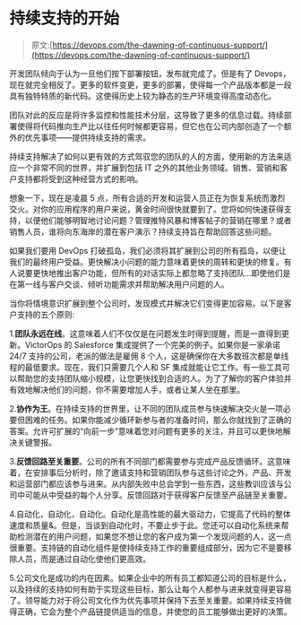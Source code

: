 # 持续支持的开始

> 原文:[https://devops.com/the-dawning-of-continuous-support/](https://devops.com/the-dawning-of-continuous-support/)

开发团队倾向于认为一旦他们按下部署按钮，发布就完成了。但是有了 Devops，现在就完全相反了。更多的软件变更，更多的部署，使得每一个产品版本都是一段具有独特特质的新代码。这使得历史上较为静态的生产环境变得高度动态化。

团队对此的反应是将许多监控和性能技术分层，这导致了更多的信息过载。持续部署使得将代码推向生产比以往任何时候都更容易，但它也在公司内部创造了一个额外的优先事项——提供持续支持的需求。

持续支持解决了如何以更有效的方式驾驭您的团队的人的方面，使用新的方法来适应一个非常不同的世界，并扩展到包括 IT 之外的其他业务领域。销售、营销和客户支持都将受到这种经营方式的影响。

想象一下，现在是凌晨 5 点，所有合适的开发和运营人员正在为恢复系统而激烈交火。对你的应用程序的用户来说，黄金时间很快就要到了。您将如何快速获得支持，以便他们能够明智地讨论问题？管理推特风暴和博客帖子的营销在哪里？或者销售人员，谁将向东海岸的潜在客户演示？持续支持旨在帮助回答这些问题。

如果我们要用 DevOps 打破孤岛，我们必须将其扩展到公司的所有孤岛，以便让我们的最终用户受益。更快解决小问题的能力意味着更快的周转和更快的修复。有人说要更快地推出客户功能，但所有的对话实际上都忽略了支持团队…即使他们是在第一线与客户交谈、倾听功能需求并帮助解决用户问题的人。

当你将情境意识扩展到整个公司时，发现模式并解决它们变得更加容易。以下是客户支持的五个原则:

1.**团队永远在线**。这意味着人们不仅仅是在问题发生时得到提醒，而是一直得到更新。VictorOps 的 Salesforce 集成提供了一个完美的例子。如果你是一家承诺 24/7 支持的公司，老派的做法是雇佣 8 个人，这是确保你在大多数班次都是单线程的最低要求。现在，我们只需要几个人和 SF 集成就能让它工作。有一些工具可以帮助您的支持团队缩小规模，让您更快找到合适的人。为了了解你的客户体验并有效地解决他们的问题，你不需要增加人手，或者让某人坐在那里。

2.**协作为王**。在持续支持的世界里，让不同的团队成员参与快速解决交火是一项必要但困难的任务。如果你能减少循环新参与者的准备时间，那么你就找到了正确的答案。允许可扩展的“向前一步”意味着您对问题有更多的关注，并且可以更快地解决关键警报。

3.**反馈回路至关重要**。公司的所有不同部门都需要参与完成产品反馈循环。这意味着，在安排事后分析时，除了邀请支持和营销团队参与这些讨论之外，产品、开发和运营部门都应该参与进来。从内部失败中总会学到一些东西，这些教训应该与公司中可能从中受益的每个人分享。反馈回路对于获得客户反馈至产品链至关重要。

4.自动化，自动化，自动化。自动化是高性能的最大驱动力，它提高了代码的整体速度和质量&。但是，当谈到自动化时，不要止步于此。您还可以自动化系统来帮助检测潜在的用户问题，如果您不想让您的客户成为第一个发现问题的人，这一点很重要。支持链的自动化组件是使持续支持工作的重要组成部分，因为它不是要移除人员，而是通过自动化使他们更高效。

5.公司文化是成功的内在因素。如果企业中的所有员工都知道公司的目标是什么，以及持续的支持如何有助于实现这些目标，那么让每个人都参与进来就变得更容易了。领导能力对于将公司文化作为优先事项并保持下去至关重要。如果持续支持做得正确，它会为整个产品链提供适当的信息，并使您的员工能够做出更好的决策。